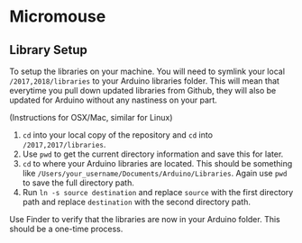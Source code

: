 # Micromouse

## Library Setup
To setup the libraries on your machine. You will need to symlink your local `/2017,2018/libraries` to your Arduino libraries folder. This will mean that everytime you pull down updated libraries from Github, they will also be updated for Arduino without any nastiness on your part.

(Instructions for OSX/Mac, similar for Linux)
1. `cd` into your local copy of the repository and `cd` into `/2017,2017/libraries`.
2. Use `pwd` to get the current directory information and save this for later.
3. `cd` to where your Arduino libraries are located. This should be something like `/Users/your_username/Documents/Arduino/Libraries`. Again use `pwd` to save the full directory path.
4. Run `ln -s source destination` and replace `source` with the first directory path and replace `destination` with the second directory path.

Use Finder to verify that the libraries are now in your Arduino folder. This should be a one-time process.
